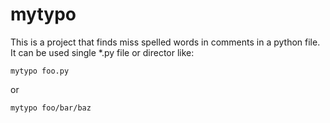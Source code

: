 # mytypo

This is a project that finds miss spelled words in comments in a python file. It can be used single *.py file or director like:

```mytypo foo.py```

or

```mytypo foo/bar/baz```
